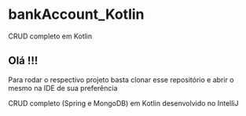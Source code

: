 # bankAccount_Kotlin
CRUD completo em Kotlin

<h2>Olá !!!</h2>

<p>Para rodar o respectivo projeto basta clonar esse repositório e abrir o mesmo na IDE de sua preferência</p>
<p>CRUD completo (Spring e MongoDB) em Kotlin desenvolvido no IntelliJ</p>

